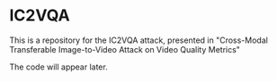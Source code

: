 # IC2VQA
This is a repository for the IC2VQA attack, presented in "Cross-Modal Transferable Image-to-Video Attack on Video Quality Metrics" 

The code will appear later.
